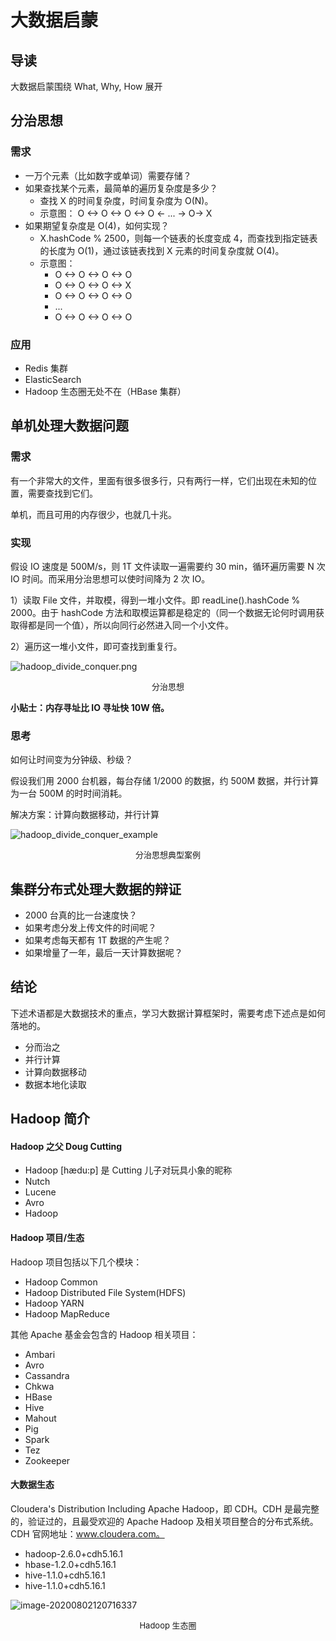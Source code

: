 # 大数据启蒙

## 导读

大数据启蒙围绕 What, Why, How 展开



## 分治思想

### 需求

* 一万个元素（比如数字或单词）需要存储？
* 如果查找某个元素，最简单的遍历复杂度是多少？
  * 查找 X 的时间复杂度，时间复杂度为 O(N)。
  * 示意图： O <-> O <-> O <-> O <- ... -> O-> X
* 如果期望复杂度是 O(4)，如何实现？
  * X.hashCode % 2500，则每一个链表的长度变成 4，而查找到指定链表的长度为 O(1)，通过该链表找到 X 元素的时间复杂度就 O(4)。
  * 示意图：
    * O <-> O <-> O <-> O
    * O <-> O <-> O <-> X
    * O <-> O <-> O <-> O
    * ...
    * O <-> O <-> O <-> O

### 应用

* Redis 集群
* ElasticSearch
* Hadoop 生态圈无处不在（HBase 集群）



## 单机处理大数据问题

### 需求

有一个非常大的文件，里面有很多很多行，只有两行一样，它们出现在未知的位置，需要查找到它们。

单机，而且可用的内存很少，也就几十兆。

### 实现

假设 IO 速度是 500M/s，则 1T 文件读取一遍需要约 30 min，循环遍历需要 N 次 IO 时间。而采用分治思想可以使时间降为 2 次 IO。

1）读取 File 文件，并取模，得到一堆小文件。即 readLine().hashCode % 2000。由于 hashCode 方法和取模运算都是稳定的（同一个数据无论何时调用获取得都是同一个值），所以向同行必然进入同一个小文件。

2）遍历这一堆小文件，即可查找到重复行。

![hadoop_divide_conquer.png](https://gitee.com/struggle3014/picBed/raw/master/hadoop_divide_conquer.png)

<div align="center"><font size="2">分治思想</font></div>

**小贴士：内存寻址比 IO 寻址快 10W 倍。**

### 思考

如何让时间变为分钟级、秒级？

假设我们用 2000 台机器，每台存储 1/2000 的数据，约 500M 数据，并行计算为一台 500M 的时时间消耗。

解决方案：计算向数据移动，并行计算

![hadoop_divide_conquer_example](https://gitee.com/struggle3014/picBed/raw/master/hadoop_divide_conquer_example.png)

<div align="center"><font size="2">分治思想典型案例</font></div>

## 集群分布式处理大数据的辩证

* 2000 台真的比一台速度快？
* 如果考虑分发上传文件的时间呢？
* 如果考虑每天都有 1T 数据的产生呢？
* 如果增量了一年，最后一天计算数据呢？



## 结论

下述术语都是大数据技术的重点，学习大数据计算框架时，需要考虑下述点是如何落地的。

* 分而治之
* 并行计算
* 计算向数据移动
* 数据本地化读取



## Hadoop 简介

#### Hadoop 之父 Doug Cutting

* Hadoop [hædu:p] 是 Cutting 儿子对玩具小象的昵称
* Nutch
* Lucene
* Avro
* Hadoop

#### Hadoop 项目/生态

Hadoop 项目包括以下几个模块：

* Hadoop Common
* Hadoop Distributed File System(HDFS)
* Hadoop YARN
* Hadoop MapReduce

其他 Apache 基金会包含的 Hadoop 相关项目：

* Ambari
* Avro
* Cassandra
* Chkwa
* HBase
* Hive
* Mahout
* Pig
* Spark
* Tez
* Zookeeper

#### 大数据生态

Cloudera's Distribution Including Apache Hadoop，即 CDH。CDH 是最完整的，验证过的，且最受欢迎的 Apache Hadoop 及相关项目整合的分布式系统。CDH 官网地址：www.cloudera.com。

* hadoop-2.6.0+cdh5.16.1
* hbase-1.2.0+cdh5.16.1
* hive-1.1.0+cdh5.16.1
* hive-1.1.0+cdh5.16.1

![image-20200802120716337](https://gitee.com/struggle3014/picBed/raw/master/CDH-Hadoop生态圈.png)

<div align="center"><font size="2">Hadoop 生态圈</font></div>